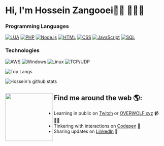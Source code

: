 # Hi, I'm Hossein Zangooei👋🏾 👩🏾‍💻


### Programming Languages

[![LUA](https://img.shields.io/badge/-Lua-000?&logo=lua&logoColor=2C2D72)](https://github.com/Zangooei?tab=repositories&q=&type=&language=lua)
[![PHP](https://img.shields.io/badge/-PHP-000?&logo=php)](https://github.com/Zangooei?tab=repositories&q=&type=&language=php)
[![Node.js](https://img.shields.io/badge/-Node.js-000?&logo=node.js)](https://github.com/Zangooei?tab=repositories&q=&type=&language=nodejs)
[![HTML](https://img.shields.io/badge/-HTML-000?&logo=html5)](https://github.com/Zangooei?tab=repositories&q=&type=&language=html)
[![CSS](https://img.shields.io/badge/-CSS-000?&logo=css3&logoColor=007ACC)](https://github.com/Zangooei?tab=repositories&q=&type=&language=css)
[![JavaScript](https://img.shields.io/badge/-JavaScript-000?&logo=JavaScript&logoColor=ddc508)](https://github.com/Zangooei?tab=repositories&q=&type=&language=javascript)
[![SQL](https://img.shields.io/badge/-SQL-000?&logo=MySQL&logoColor=4479A1)](https://github.com/Zangooei?tab=repositories&q=&type=&language=sql)

### Technologies
![AWS](https://img.shields.io/badge/-AWS-000?&logo=Amazon-AWS&logoColor=FF9900)
![Windows](https://img.shields.io/badge/-Windows-000?&logo=windows&logoColor=0052CC)
![Linux](https://img.shields.io/badge/-Linux-000?&logo=Linux&logoColor=FCC624)
![TCP/UDP](https://img.shields.io/badge/-TCP%2FIP-000?&logo=Cisco)

![Top Langs](https://github-readme-stats.vercel.app/api/top-langs/?username=Zangooei,shell&theme=dracula&langs_count=20&layout=compact)

![Hossein's github stats](https://github-readme-stats.vercel.app/api?username=Zangooei&show_icons=true&theme=dracula)


## Find me around the web 🌎: <a href="https://github.com/sponsors/Zangooei"><img align="left" width="150" height="150" src="https://i.pinimg.com/originals/a3/b9/f5/a3b9f540776450c472bbf599025a8ac9.gif?raw=true"></a>
- Learning in public on <a href="https://www.twitch.tv/Zangooei">Twitch</a> or <a href="https://www.overwolf.xyz">OVERWOLF.xyz</a> 📹 ✍🏾
- Tinkering with interactions on <a href="https://codepen.io/Zangooei"> Codepen</a> 🏓
- Sharing updates on <a href="https://www.linkedin.com/in/Zangooei/">LinkedIn</a> 💼
